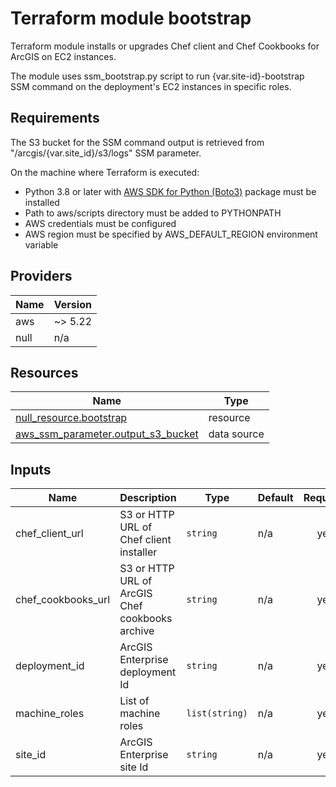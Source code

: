 <!-- BEGIN_TF_DOCS -->
# Terraform module bootstrap

Terraform module installs or upgrades Chef client and Chef Cookbooks for ArcGIS on EC2 instances.

The module uses ssm_bootstrap.py script to run {var.site-id}-bootstrap SSM command on the deployment's EC2 instances in specific roles.

## Requirements

The S3 bucket for the SSM command output is retrieved from "/arcgis/{var.site_id}/s3/logs" SSM parameter.

On the machine where Terraform is executed:

* Python 3.8 or later with [AWS SDK for Python (Boto3)](https://aws.amazon.com/sdk-for-python/) package must be installed
* Path to aws/scripts directory must be added to PYTHONPATH
* AWS credentials must be configured
* AWS region must be specified by AWS_DEFAULT_REGION environment variable

## Providers

| Name | Version |
|------|---------|
| aws | ~> 5.22 |
| null | n/a |

## Resources

| Name | Type |
|------|------|
| [null_resource.bootstrap](https://registry.terraform.io/providers/hashicorp/null/latest/docs/resources/resource) | resource |
| [aws_ssm_parameter.output_s3_bucket](https://registry.terraform.io/providers/hashicorp/aws/latest/docs/data-sources/ssm_parameter) | data source |

## Inputs

| Name | Description | Type | Default | Required |
|------|-------------|------|---------|:--------:|
| chef_client_url | S3 or HTTP URL of Chef client installer | `string` | n/a | yes |
| chef_cookbooks_url | S3 or HTTP URL of ArcGIS Chef cookbooks archive | `string` | n/a | yes |
| deployment_id | ArcGIS Enterprise deployment Id | `string` | n/a | yes |
| machine_roles | List of machine roles | `list(string)` | n/a | yes |
| site_id | ArcGIS Enterprise site Id | `string` | n/a | yes |
<!-- END_TF_DOCS -->